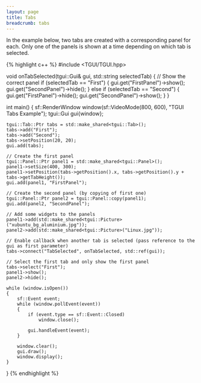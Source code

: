 ```yaml
---
layout: page
title: Tabs
breadcrumb: tabs
---
```

In the example below, two tabs are created with a corresponding panel for each. Only one of the panels is shown at a time depending on which tab is selected.

{% highlight c++ %}
#include <TGUI/TGUI.hpp>

void onTabSelected(tgui::Gui& gui, std::string selectedTab)
{
    // Show the correct panel
    if (selectedTab == "First")
    {
        gui.get("FirstPanel")->show();
        gui.get("SecondPanel")->hide();
    }
    else if (selectedTab == "Second")
    {
        gui.get("FirstPanel")->hide();
        gui.get("SecondPanel")->show();
    }
}

int main()
{
    sf::RenderWindow window(sf::VideoMode(800, 600), "TGUI Tabs Example");
    tgui::Gui gui{window};

    tgui::Tab::Ptr tabs = std::make_shared<tgui::Tab>();
    tabs->add("First");
    tabs->add("Second");
    tabs->setPosition(20, 20);
    gui.add(tabs);

    // Create the first panel
    tgui::Panel::Ptr panel1 = std::make_shared<tgui::Panel>();
    panel1->setSize(400, 300);
    panel1->setPosition(tabs->getPosition().x, tabs->getPosition().y + tabs->getTabHeight());
    gui.add(panel1, "FirstPanel");

    // Create the second panel (by copying of first one)
    tgui::Panel::Ptr panel2 = tgui::Panel::copy(panel1);
    gui.add(panel2, "SecondPanel");

    // Add some widgets to the panels
    panel1->add(std::make_shared<tgui::Picture>("xubuntu_bg_aluminium.jpg"));
    panel2->add(std::make_shared<tgui::Picture>("Linux.jpg"));

    // Enable callback when another tab is selected (pass reference to the gui as first parameter)
    tabs->connect("TabSelected", onTabSelected, std::ref(gui));

    // Select the first tab and only show the first panel
    tabs->select("First");
    panel1->show();
    panel2->hide();

    while (window.isOpen())
    {
        sf::Event event;
        while (window.pollEvent(event))
        {
            if (event.type == sf::Event::Closed)
                window.close();

            gui.handleEvent(event);
        }

        window.clear();
        gui.draw();
        window.display();
    }
}
{% endhighlight %}
